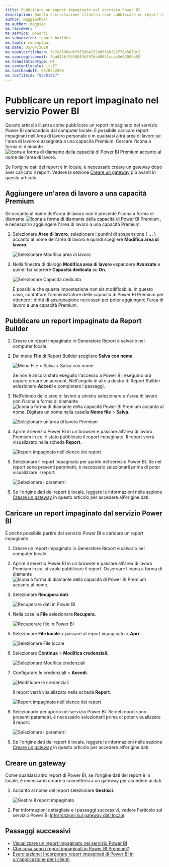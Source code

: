 ```yaml
---
title: Pubblicare un report impaginato nel servizio Power BI
description: Questa esercitazione illustra come pubblicare un report impaginato nel servizio Power BI caricandolo dal computer locale.
author: maggiesMSFT
ms.author: maggies
ms.reviewer: ''
ms.service: powerbi
ms.subservice: report-builder
ms.topic: conceptual
ms.date: 05/04/2020
ms.openlocfilehash: 3e7e1590adbf953db4232ddffa5f26778e5670c2
ms.sourcegitcommit: 7aa0136f93f88516f97ddd8031ccac5d07863b92
ms.translationtype: HT
ms.contentlocale: it-IT
ms.lasthandoff: 05/05/2020
ms.locfileid: "82781617"
---
```

# <a name="publish-a-paginated-report-to-the-power-bi-service"></a>Pubblicare un report impaginato nel servizio Power BI

Questo articolo illustra come pubblicare un report impaginato nel servizio Power BI caricandolo dal computer locale. È possibile caricare report impaginati nell'Area di lavoro personale o in qualsiasi altra area di lavoro se l'area di lavoro è assegnata a una capacità Premium. Cercare l'icona a forma di diamante ![Icona a forma di diamante della capacità di Power BI Premium](media/paginated-reports-save-to-power-bi-service/premium-diamond.png) accanto al nome dell'area di lavoro. 

Se l'origine dati del report è in locale, è necessario creare un gateway dopo aver caricato il report. Vedere la sezione [Creare un gateway](#create-a-gateway) più avanti in questo articolo.

## <a name="add-a-workspace-to-a-premium-capacity"></a>Aggiungere un'area di lavoro a una capacità Premium

Se accanto al nome dell'area di lavoro non è presente l'icona a forma di diamante ![Icona a forma di diamante della capacità di Power BI Premium](media/paginated-reports-save-to-power-bi-service/premium-diamond.png) , è necessario aggiungere l'area di lavoro a una capacità Premium. 

1. Selezionare **Aree di lavoro**, selezionare i puntini di sospensione ( **...** ) accanto al nome dell'area di lavoro e quindi scegliere **Modifica area di lavoro**.

    ![Selezionare Modifica area di lavoro](media/paginated-reports-save-to-power-bi-service/power-bi-paginated-edit-workspace.png)

1. Nella finestra di dialogo **Modifica area di lavoro** espandere **Avanzate** e quindi far scorrere **Capacità dedicata** su **On**.

    ![Selezionare Capacità dedicata](media/paginated-reports-save-to-power-bi-service/power-bi-paginated-edit-workspace-dialog.png)

   È possibile che questa impostazione non sia modificabile. In questo caso, contattare l'amministratore delle capacità di Power BI Premium per ottenere i diritti di assegnazione necessari per poter aggiungere l'area di lavoro a una capacità Premium.

## <a name="from-report-builder-publish-a-paginated-report"></a>Pubblicare un report impaginato da Report Builder

1. Creare un report impaginato in Generatore Report e salvarlo nel computer locale.

1. Dal menu **File** di Report Builder scegliere **Salva con nome**.

    ![Menu File > Salva > Salva con nome](media/paginated-reports-save-to-power-bi-service/power-bi-paginated-save-as.png)

    Se non è ancora stato eseguito l'accesso a Power BI, eseguirlo ora oppure creare un account. Nell'angolo in alto a destra di Report Builder selezionare **Accedi** e completare i passaggi.

2. Nell'elenco delle aree di lavoro a sinistra selezionare un'area di lavoro con l'icona a forma di diamante ![Icona a forma di diamante della capacità Power BI Premium](media/paginated-reports-save-to-power-bi-service/premium-diamond.png) accanto al nome. Digitare un nome nella casella **Nome file** > **Salva**. 

    ![Selezionare un'area di lavoro Premium](media/paginated-reports-save-to-power-bi-service/power-bi-paginated-select-workspace.png)

4. Aprire il servizio Power BI in un browser e passare all'area di lavoro Premium in cui è stato pubblicato il report impaginato. Il report verrà visualizzato nella scheda **Report**.

    ![Report impaginato nell'elenco dei report](media/paginated-reports-save-to-power-bi-service/power-bi-paginated-wwi-report.png)

5. Selezionare il report impaginato per aprirlo nel servizio Power BI. Se nel report sono presenti parametri, è necessario selezionarli prima di poter visualizzare il report.

    ![Selezionare i parametri](media/paginated-reports-save-to-power-bi-service/power-bi-paginated-select-parameters.png)

6. Se l'origine dati del report è locale, leggere le informazioni nella sezione [Creare un gateway](#create-a-gateway) in questo articolo per accedere all'origine dati.

## <a name="from-the-power-bi-service-upload-a-paginated-report"></a>Caricare un report impaginato dal servizio Power BI

È anche possibile partire dal servizio Power BI e caricare un report impaginato.

1. Creare un report impaginato in Generatore Report e salvarlo nel computer locale.

1. Aprire il servizio Power BI in un browser e passare all'area di lavoro Premium in cui si vuole pubblicare il report. Osservare l'icona a forma di diamante ![Icona a forma di diamante della capacità di Power BI Premium](media/paginated-reports-save-to-power-bi-service/premium-diamond.png) accanto al nome. 

1. Selezionare **Recupera dati**.

    ![Recuperare dati in Power BI](media/paginated-reports-save-to-power-bi-service/power-bi-paginated-get-data.png)

1. Nella casella **File** selezionare **Recupera**.

    ![Recuperare file in Power BI](media/paginated-reports-save-to-power-bi-service/power-bi-paginated-files-get.png)

1. Selezionare **File locale** > passare al report impaginato > **Apri**.

    ![Selezionare File locale](media/paginated-reports-save-to-power-bi-service/power-bi-paginated-local-file.png)

1. Selezionare **Continua** > **Modifica credenziali**.

    ![Selezionare Modifica credenziali](media/paginated-reports-save-to-power-bi-service/power-bi-paginated-select-edit-credentials.png)

1. Configurare le credenziali > **Accedi**.

    ![Modificare le credenziali](media/paginated-reports-save-to-power-bi-service/power-bi-paginated-credentials.png)

   Il report verrà visualizzato nella scheda **Report**.

    ![Report impaginato nell'elenco dei report](media/paginated-reports-save-to-power-bi-service/power-bi-paginated-wwi-report.png)

1. Selezionarlo per aprirlo nel servizio Power BI. Se nel report sono presenti parametri, è necessario selezionarli prima di poter visualizzare il report.
 
    ![Selezionare i parametri](media/paginated-reports-save-to-power-bi-service/power-bi-paginated-select-parameters.png)

6. Se l'origine dati del report è locale, leggere le informazioni nella sezione [Creare un gateway](#create-a-gateway) in questo articolo per accedere all'origine dati.

## <a name="create-a-gateway"></a>Creare un gateway

Come qualsiasi altro report di Power BI, se l'origine dati del report è in locale, è necessario creare o connettersi a un gateway per accedere ai dati.

1. Accanto al nome del report selezionare **Gestisci**.

   ![Gestire il report impaginato](media/paginated-reports-save-to-power-bi-service/power-bi-paginated-manage.png)

1. Per informazioni dettagliate e i passaggi successivi, vedere l'articolo sul servizio Power BI [Informazioni sul gateway dati locale](../service-gateway-onprem.md).



## <a name="next-steps"></a>Passaggi successivi

- [Visualizzare un report impaginato nel servizio Power BI](../consumer/paginated-reports-view-power-bi-service.md)
- [Che cosa sono i report impaginati in Power BI Premium?](paginated-reports-report-builder-power-bi.md)
- [Esercitazione: Incorporare report impaginati di Power BI in un'applicazione per i clienti](../developer/embed-paginated-reports-customers.md)


